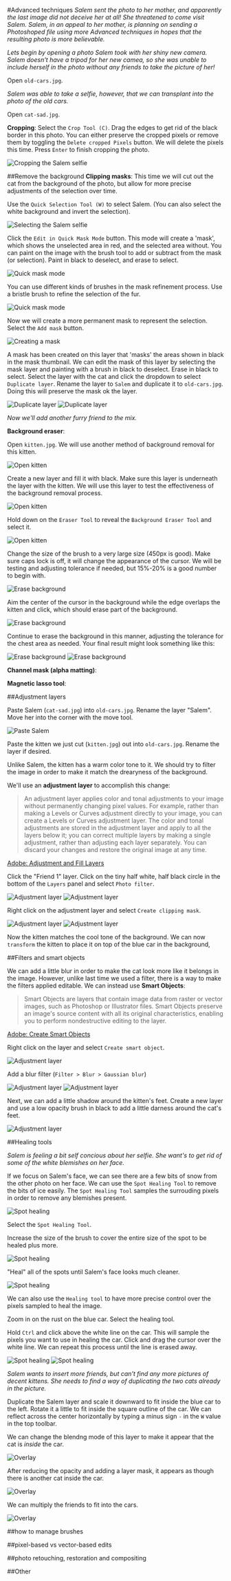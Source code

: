 #Advanced techniques
_Salem sent the photo to her mother, and apparently the last image did not deceive her at all! She threatened to come visit Salem. Salem, in an appeal to her mother, is planning on sending a Photoshoped file using more Advanced techniques in hopes that the resulting photo is more believable._

_Lets begin by opening a photo Salem took with her shiny new camera. Salem doesn't have a tripod for her new camea, so she was unable to include herself in the photo without any friends to take the picture of her!_

Open `old-cars.jpg`.

_Salem was able to take a selfie, however, that we can transplant into the photo of the old cars._

Open `cat-sad.jpg`.

__Cropping__: Select the `Crop Tool (C)`. Drag the edges to get rid of the black border in this photo. You can either preserve the cropped pixels or remove them by toggling the `Delete cropped Pixels` button. We will delete the pixels this time. Press `Enter` to finish cropping the photo. 

![Cropping the Salem selfie](img/advancedtechniques_1.png)

##Remove the background
__Clipping masks__: This time we will cut out the cat from the background of the photo, but allow for more precise adjustments of the selection over time. 

Use the `Quick Selection Tool (W)` to select Salem. (You can also select the white background and invert the selection).

![Selecting the Salem selfie](img/advancedtechniques_2.png)

Click the `Edit in Quick Mask Mode` button. This mode will create a 'mask', which shows the unselected area in red, and the selected area without. You can paint on the image with the brush tool to add or subtract from the mask (or selection). Paint in black to deselect, and erase to select.

![Quick mask mode](img/advancedtechniques_3.png)

You can use different kinds of brushes in the mask refinement process. Use a bristle brush to refine the selection of the fur.

![Quick mask mode](img/advancedtechniques_4.png)

Now we will create a more permanent mask to represent the selection. Select the `Add mask` button.

![Creating a mask](img/advancedtechniques_5.png)

A mask has been created on this layer that 'masks' the areas shown in black in the mask thumbnail. We can edit the mask of this layer by selecting the mask layer and painting with a brush in black to deselect. Erase in black to select. 
Select the layer with the cat and click the dropdown to select `Duplicate layer`. Rename the layer to `Salem` and duplicate it to `old-cars.jpg`. Doing this will preserve the mask ok the layer.

![Duplicate layer](img/advancedtechniques_6.png)
![Duplicate layer](img/advancedtechniques_7.png)

_Now we'll add another furry friend to the mix._ 

__Background eraser__:   

Open `kitten.jpg`. We will use another method of background removal for this kitten. 

![Open kitten](img/advancedtechniques_8.png)

Create a new layer and fill it with black. Make sure this layer is underneath the layer with the kitten. We will use this layer to test the effectiveness of the background removal process. 

![Open kitten](img/advancedtechniques_9.png)

Hold down on the `Eraser Tool` to reveal the `Background Eraser Tool` and select it. 

![Open kitten](img/advancedtechniques_10.png)

Change the size of the brush to a very large size (450px is good). Make sure caps lock is off, it will change the appearance of the cursor. We will be testing and adjusting tolerance if needed, but 15%-20% is a good number to begin with. 

![Erase background](img/advancedtechniques_11.png)

Aim the center of the cursor in the background while the edge overlaps the kitten and click, which should erase part of the background.  

![Erase background](img/advancedtechniques_12.png)

Continue to erase the background in this manner, adjusting the tolerance for the chest area as needed. Your final result might look something like this:

![Erase background](img/advancedtechniques_13.png)
![Erase background](img/advancedtechniques_14.png)

__Channel mask (alpha matting)__:    



__Magnetic lasso tool__:



##Adjustment layers

Paste Salem (`cat-sad.jpg`) into `old-cars.jpg`. Rename the layer "Salem". Move her into the corner with the move tool. 

![Paste Salem](img/advancedtechniques_15.png)

Paste the kitten we just cut (`kitten.jpg`) out into `old-cars.jpg`. Rename the layer if desired.

Unlike Salem, the kitten has a warm color tone to it. We should try to filter the image in order to make it match the drearyness of the background. 

We'll use an __adjustment layer__ to accomplish this change:

>An adjustment layer applies color and tonal adjustments to your image without permanently changing pixel values. For example, rather than making a Levels or Curves adjustment directly to your image, you can create a Levels or Curves adjustment layer. The color and tonal adjustments are stored in the adjustment layer and apply to all the layers below it; you can correct multiple layers by making a single adjustment, rather than adjusting each layer separately. You can discard your changes and restore the original image at any time.

[Adobe: Adjustment and Fill Layers](https://helpx.adobe.com/photoshop/using/adjustment-fill-layers.html)

Click the "Friend 1" layer. Click on the tiny half white, half black circle in the bottom of the `Layers` panel and select `Photo filter`.

![Adjustment layer](img/advancedtechniques_16.png)
![Adjustment layer](img/advancedtechniques_17.png)

Right click on the adjustment layer and select `Create clipping mask`.

![Adjustment layer](img/advancedtechniques_18.png)
![Adjustment layer](img/advancedtechniques_19.png)

Now the kitten matches the cool tone of the background. We can now `transform` the kitten to place it on top of the blue car in the background, 

##Filters and smart objects

We can add a little blur in order to make the cat look more like it belongs in the image. However, unlike last time we used a filter, there is a way to make the filters applied editable. We can instead use __Smart Objects__:

>Smart Objects are layers that contain image data from raster or vector images, such as Photoshop or Illustrator files. Smart Objects preserve an image's source content with all its original characteristics, enabling you to perform nondestructive editing to the layer.

[Adobe: Create Smart Objects](https://helpx.adobe.com/photoshop/using/create-smart-objects.html)

Right click on the layer and select `Create smart object`.

![Adjustment layer](img/advancedtechniques_20.png)

Add a blur filter (`Filter > Blur > Gaussian blur`)

![Adjustment layer](img/advancedtechniques_21.png)
![Adjustment layer](img/advancedtechniques_22.png)

Next, we can add a little shadow around the kitten's feet. Create a new layer and use a low opacity brush in black to add a little darness around the cat's feet. 

![Adjustment layer](img/advancedtechniques_23.png)

##Healing tools

_Salem is feeling a bit self concious about her selfie. She want's to get rid of some of the white blemishes on her face._

If we focus on Salem's face, we can see there are a few bits of snow from the other photo on her face. We can use the `Spot Healing Tool` to remove the bits of ice easily. The `Spot Healing Tool` samples the surrouding pixels in order to remove any blemishes present. 

![Spot healing](img/advancedtechniques_24.png)

Select the `Spot Healing Tool`.

Increase the size of the brush to cover the entire size of the spot to be healed plus more.

![Spot healing](img/advancedtechniques_25.png)

"Heal" all of the spots until Salem's face looks much cleaner. 

![Spot healing](img/advancedtechniques_26.png)

We can also use the `Healing tool` to have more precise control over the pixels sampled to heal the image. 

Zoom in on the rust on the blue car. Select the healing tool. 

Hold `Ctrl` and click above the white line on the car. This will sample the pixels you want to use in healing the car. Click and drag the cursor over the white line. We can repeat this process until the line is erased away. 

![Spot healing](img/advancedtechniques_27.png)
![Spot healing](img/advancedtechniques_28.png)

_Salem wants to insert more friends, but can't find any more pictures of decent kittens. She needs to find a way of duplicating the two cats already in the picture._

Duplicate the Salem layer and scale it downward to fit inside the blue car to the left. Rotate it a little to fit inside the square outline of the car. We can reflect across the center horizontally by typing a minus sign `-` in the `W` value in the top toolbar.

We can change the blendng mode of this layer to make it appear that the cat is _inside_ the car. 

![Overlay](img/advancedtechniques_29.png)

After reducing the opacity and adding a layer mask, it appears as though there is another cat inside the car.

![Overlay](img/advancedtechniques_30.png)

We can multiply the friends to fit into the cars. 

![Overlay](img/advancedtechniques_31.png)

##how to manage brushes

##pixel-based vs vector-based edits

##photo retouching, restoration and compositing

##Other
